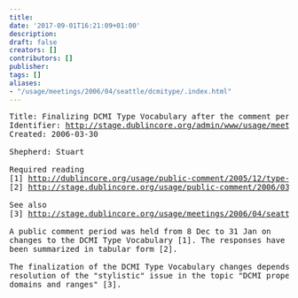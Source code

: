 ```yaml
---
title: 
date: '2017-09-01T16:21:09+01:00'
description: 
draft: false
creators: []
contributors: []
publisher: 
tags: []
aliases:
- "/usage/meetings/2006/04/seattle/dcmitype/.index.html"
---
```


<pre>
Title: Finalizing DCMI Type Vocabulary after the comment period
Identifier: <a href="http://stage.dublincore.org/admin/www/usage/meetings/2006/04/seattle/dcmitype/">http://stage.dublincore.org/admin/www/usage/meetings/2006/04/seattle/dcmitype/</a>
Created: 2006-03-30

Shepherd: Stuart

Required reading
[1] <a href="http://dublincore.org/usage/public-comment/2005/12/type-vocabulary-changes/">http://dublincore.org/usage/public-comment/2005/12/type-vocabulary-changes/</a>
[2] <a href="http://stage.dublincore.org/usage/public-comment/2006/03/type-vocabulary-comments/">http://stage.dublincore.org/usage/public-comment/2006/03/type-vocabulary-comments/</a>

See also
[3] <a href="http://stage.dublincore.org/usage/meetings/2006/04/seattle/domains-ranges/">http://stage.dublincore.org/usage/meetings/2006/04/seattle/domains-ranges/</a>

A public comment period was held from 8 Dec to 31 Jan on
changes to the DCMI Type Vocabulary [1]. The responses have
been summarized in tabular form [2].

The finalization of the DCMI Type Vocabulary changes depends on
resolution of the "stylistic" issue in the topic "DCMI property
domains and ranges" [3].

</pre>
